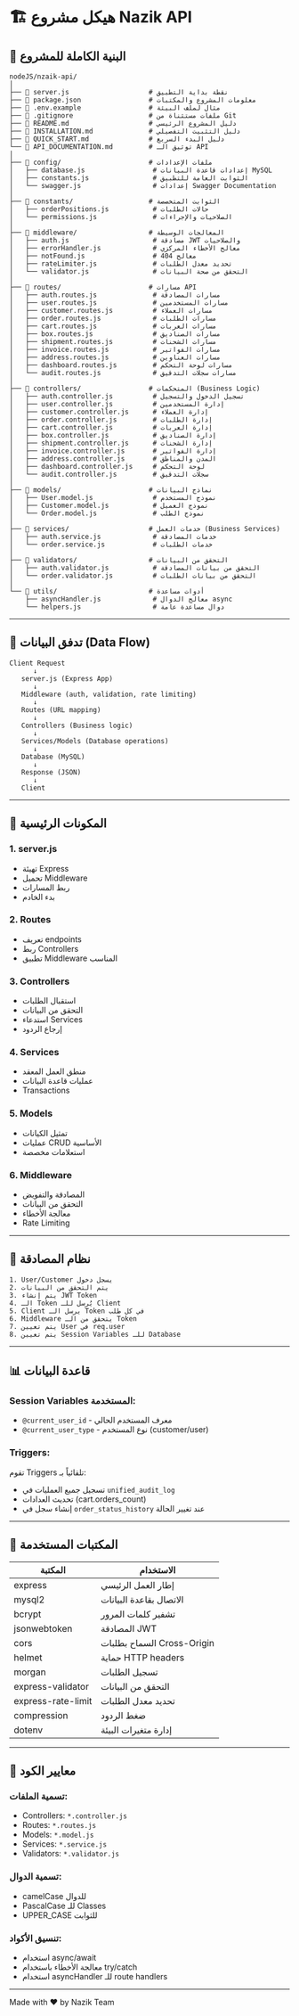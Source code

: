 # 🏗️ هيكل مشروع Nazik API

## 📂 البنية الكاملة للمشروع

```
nodeJS/nzaik-api/
│
├── 📄 server.js                    # نقطة بداية التطبيق
├── 📄 package.json                 # معلومات المشروع والمكتبات
├── 📄 .env.example                 # مثال لملف البيئة
├── 📄 .gitignore                   # ملفات مستثناة من Git
├── 📄 README.md                    # دليل المشروع الرئيسي
├── 📄 INSTALLATION.md              # دليل التثبيت التفصيلي
├── 📄 QUICK_START.md               # دليل البدء السريع
└── 📄 API_DOCUMENTATION.md         # توثيق الـ API
│
├── 📁 config/                      # ملفات الإعدادات
│   ├── database.js                 # إعدادات قاعدة البيانات MySQL
│   ├── constants.js                # الثوابت العامة للتطبيق
│   └── swagger.js                  # إعدادات Swagger Documentation
│
├── 📁 constants/                   # الثوابت المتخصصة
│   ├── orderPositions.js           # حالات الطلبات
│   └── permissions.js              # الصلاحيات والإجراءات
│
├── 📁 middleware/                  # المعالجات الوسيطة
│   ├── auth.js                     # مصادقة JWT والصلاحيات
│   ├── errorHandler.js             # معالج الأخطاء المركزي
│   ├── notFound.js                 # معالج 404
│   ├── rateLimiter.js              # تحديد معدل الطلبات
│   └── validator.js                # التحقق من صحة البيانات
│
├── 📁 routes/                      # مسارات API
│   ├── auth.routes.js              # مسارات المصادقة
│   ├── user.routes.js              # مسارات المستخدمين
│   ├── customer.routes.js          # مسارات العملاء
│   ├── order.routes.js             # مسارات الطلبات
│   ├── cart.routes.js              # مسارات العربات
│   ├── box.routes.js               # مسارات الصناديق
│   ├── shipment.routes.js          # مسارات الشحنات
│   ├── invoice.routes.js           # مسارات الفواتير
│   ├── address.routes.js           # مسارات العناوين
│   ├── dashboard.routes.js         # مسارات لوحة التحكم
│   └── audit.routes.js             # مسارات سجلات التدقيق
│
├── 📁 controllers/                 # المتحكمات (Business Logic)
│   ├── auth.controller.js          # تسجيل الدخول والتسجيل
│   ├── user.controller.js          # إدارة المستخدمين
│   ├── customer.controller.js      # إدارة العملاء
│   ├── order.controller.js         # إدارة الطلبات
│   ├── cart.controller.js          # إدارة العربات
│   ├── box.controller.js           # إدارة الصناديق
│   ├── shipment.controller.js      # إدارة الشحنات
│   ├── invoice.controller.js       # إدارة الفواتير
│   ├── address.controller.js       # المدن والمناطق
│   ├── dashboard.controller.js     # لوحة التحكم
│   └── audit.controller.js         # سجلات التدقيق
│
├── 📁 models/                      # نماذج البيانات
│   ├── User.model.js               # نموذج المستخدم
│   ├── Customer.model.js           # نموذج العميل
│   └── Order.model.js              # نموذج الطلب
│
├── 📁 services/                    # خدمات العمل (Business Services)
│   ├── auth.service.js             # خدمات المصادقة
│   └── order.service.js            # خدمات الطلبات
│
├── 📁 validators/                  # التحقق من البيانات
│   ├── auth.validator.js           # التحقق من بيانات المصادقة
│   └── order.validator.js          # التحقق من بيانات الطلبات
│
└── 📁 utils/                       # أدوات مساعدة
    ├── asyncHandler.js             # معالج الدوال async
    └── helpers.js                  # دوال مساعدة عامة
```

---

## 🔄 تدفق البيانات (Data Flow)

```
Client Request
      ↓
   server.js (Express App)
      ↓
   Middleware (auth, validation, rate limiting)
      ↓
   Routes (URL mapping)
      ↓
   Controllers (Business logic)
      ↓
   Services/Models (Database operations)
      ↓
   Database (MySQL)
      ↓
   Response (JSON)
      ↓
   Client
```

---

## 🎯 المكونات الرئيسية

### 1. **server.js**
- تهيئة Express
- تحميل Middleware
- ربط المسارات
- بدء الخادم

### 2. **Routes**
- تعريف endpoints
- ربط Controllers
- تطبيق Middleware المناسب

### 3. **Controllers**
- استقبال الطلبات
- التحقق من البيانات
- استدعاء Services
- إرجاع الردود

### 4. **Services**
- منطق العمل المعقد
- عمليات قاعدة البيانات
- Transactions

### 5. **Models**
- تمثيل الكيانات
- عمليات CRUD الأساسية
- استعلامات مخصصة

### 6. **Middleware**
- المصادقة والتفويض
- التحقق من البيانات
- معالجة الأخطاء
- Rate Limiting

---

## 🔐 نظام المصادقة

```
1. User/Customer يسجل دخول
2. يتم التحقق من البيانات
3. يتم إنشاء JWT Token
4. الـ Token يُرسل للـ Client
5. Client يرسل الـ Token في كل طلب
6. Middleware يتحقق من الـ Token
7. يتم تعيين User في req.user
8. يتم تعيين Session Variables للـ Database
```

---

## 📊 قاعدة البيانات

### Session Variables المستخدمة:
- `@current_user_id` - معرف المستخدم الحالي
- `@current_user_type` - نوع المستخدم (customer/user)

### Triggers:
تقوم Triggers تلقائياً بـ:
- تسجيل جميع العمليات في `unified_audit_log`
- تحديث العدادات (cart.orders_count)
- إنشاء سجل في `order_status_history` عند تغيير الحالة

---

## 🔧 المكتبات المستخدمة

| المكتبة | الاستخدام |
|---------|-----------|
| express | إطار العمل الرئيسي |
| mysql2 | الاتصال بقاعدة البيانات |
| bcrypt | تشفير كلمات المرور |
| jsonwebtoken | المصادقة JWT |
| cors | السماح بطلبات Cross-Origin |
| helmet | حماية HTTP headers |
| morgan | تسجيل الطلبات |
| express-validator | التحقق من البيانات |
| express-rate-limit | تحديد معدل الطلبات |
| compression | ضغط الردود |
| dotenv | إدارة متغيرات البيئة |

---

## 🎨 معايير الكود

### تسمية الملفات:
- Controllers: `*.controller.js`
- Routes: `*.routes.js`
- Models: `*.model.js`
- Services: `*.service.js`
- Validators: `*.validator.js`

### تسمية الدوال:
- camelCase للدوال
- PascalCase للـ Classes
- UPPER_CASE للثوابت

### تنسيق الأكواد:
- استخدام async/await
- معالجة الأخطاء باستخدام try/catch
- استخدام asyncHandler للـ route handlers

---

Made with ❤️ by Nazik Team


